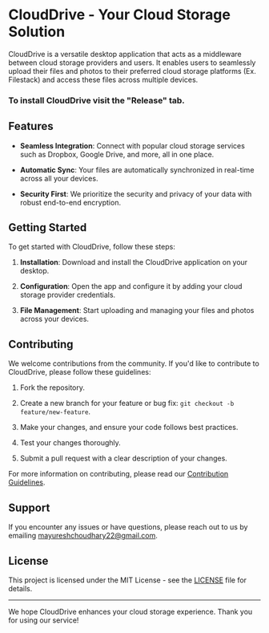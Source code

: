 # CloudDrive - Your Cloud Storage Solution

CloudDrive is a versatile desktop application that acts as a middleware between cloud storage providers and users. It enables users to seamlessly upload their files and photos to their preferred cloud storage platforms (Ex. Filestack) and access these files across multiple devices.

### To install CloudDrive visit the "Release" tab.

## Features

- **Seamless Integration**: Connect with popular cloud storage services such as Dropbox, Google Drive, and more, all in one place.

- **Automatic Sync**: Your files are automatically synchronized in real-time across all your devices.

- **Security First**: We prioritize the security and privacy of your data with robust end-to-end encryption.

## Getting Started

To get started with CloudDrive, follow these steps:

1. **Installation**: Download and install the CloudDrive application on your desktop.

2. **Configuration**: Open the app and configure it by adding your cloud storage provider credentials.

3. **File Management**: Start uploading and managing your files and photos across your devices.

## Contributing

We welcome contributions from the community. If you'd like to contribute to CloudDrive, please follow these guidelines:

1. Fork the repository.

2. Create a new branch for your feature or bug fix: `git checkout -b feature/new-feature`.

3. Make your changes, and ensure your code follows best practices.

4. Test your changes thoroughly.

5. Submit a pull request with a clear description of your changes.

For more information on contributing, please read our [Contribution Guidelines](CONTRIBUTING.md).

## Support

If you encounter any issues or have questions, please reach out to us by emailing [mayureshchoudhary22@gmail.com](mailto:mayureshchoudhary22@gmail.com).

## License

This project is licensed under the MIT License - see the [LICENSE](LICENSE) file for details.

---

We hope CloudDrive enhances your cloud storage experience. Thank you for using our service!

